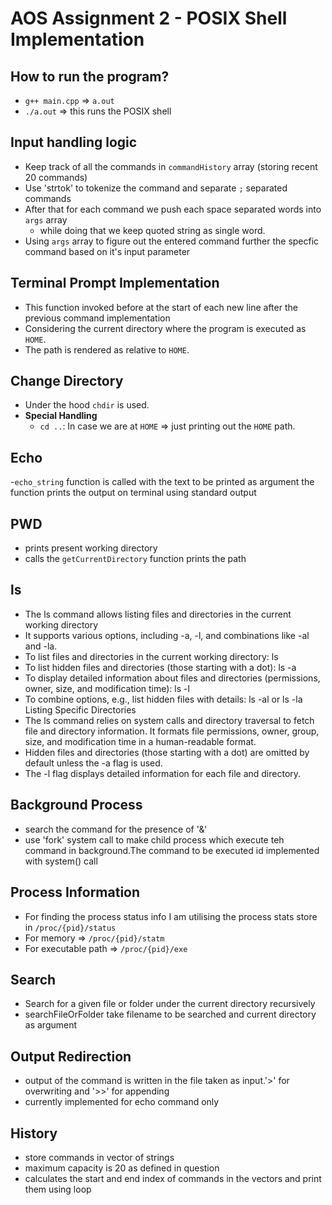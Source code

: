 # AOS Assignment 2 - POSIX Shell Implementation

## How to run the program?
- `g++ main.cpp` => `a.out`
- `./a.out` => this runs the POSIX shell

## Input handling logic
- Keep track of all the commands in `commandHistory` array (storing recent 20 commands)
- Use 'strtok' to tokenize the command and separate `;` separated commands 
- After that for each command we push each space separated words into `args` array
	- while doing that we keep quoted string as single word.
- Using `args` array to figure out the entered command further the specfic command based on it's input parameter

## Terminal Prompt Implementation
- This function invoked before at the start of each new line after the previous command implementation
- Considering the current directory where the program is executed as `HOME`.
- The path is rendered as relative to `HOME`.

## Change Directory
- Under the hood `chdir` is used.
- **Special Handling**
	- `cd ..`: In case we are at `HOME` => just printing out the `HOME` path. 

## Echo
-`echo_string` function is called with the text to be printed as argument
the function prints the output on terminal using standard output

## PWD
- prints present working directory
- calls the `getCurrentDirectory` function prints the path

## ls
- The ls command allows listing files and directories in the current working directory
- It supports various options, including -a, -l, and combinations like -al and -la.
- To list files and directories in the current working directory: ls
- To list hidden files and directories (those starting with a dot): ls -a
- To display detailed information about files and directories (permissions, owner, size, and modification time): ls -l
- To combine options, e.g., list hidden files with details: ls -al or ls -la Listing Specific Directories
- The ls command relies on system calls and directory traversal to fetch file and directory information.
It formats file permissions, owner, group, size, and modification time in a human-readable format.
- Hidden files and directories (those starting with a dot) are omitted by default unless the -a flag is used.
- The -l flag displays detailed information for each file and directory.

## Background Process
- search the command for the presence of '&'
- use 'fork' system call to make child process which execute teh command in background.The command to be executed id implemented with system() call

## Process Information
- For finding the process status info I am utilising the process stats store in `/proc/{pid}/status`
- For memory => `/proc/{pid}/statm`
- For executable path => `/proc/{pid}/exe`

## Search
- Search for a given file or folder under the current directory recursively
- searchFileOrFolder take filename to be searched and current directory as argument

## Output Redirection
- output of the command is written in the file taken as input.'>' for overwriting and '>>' for appending
- currently implemented for echo command only

## History
- store commands in vector of strings
- maximum capacity is 20 as defined in question
- calculates the start and end index of commands in the vectors and print them using loop